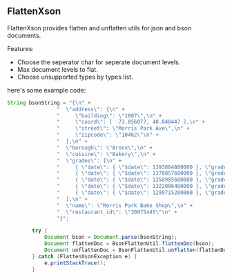 FlattenXson
---------

FlattenXson provides flatten and unflatten utils for json and bson documents.

Features:

* Choose the seperator char for seperate document levels.
* Max document levels to flat.
* Choose unsupported types by types list.

here's some example code:

```java
String bsonString = "{\n" +
                "  \"address\": {\n" +
                "     \"building\": \"1007\",\n" +
                "     \"coord\": [ -73.856077, 40.848447 ],\n" +
                "     \"street\": \"Morris Park Ave\",\n" +
                "     \"zipcode\": \"10462\"\n" +
                "  },\n" +
                "  \"borough\": \"Bronx\",\n" +
                "  \"cuisine\": \"Bakery\",\n" +
                "  \"grades\": [\n" +
                "     { \"date\": { \"$date\": 1393804800000 }, \"grade\": \"A\", \"score\": 2 },\n" +
                "     { \"date\": { \"$date\": 1378857600000 }, \"grade\": \"A\", \"score\": 6 },\n" +
                "     { \"date\": { \"$date\": 1358985600000 }, \"grade\": \"A\", \"score\": 10 },\n" +
                "     { \"date\": { \"$date\": 1322006400000 }, \"grade\": \"A\", \"score\": 9 },\n" +
                "     { \"date\": { \"$date\": 1299715200000 }, \"grade\": \"B\", \"score\": 14 }\n" +
                "  ],\n" +
                "  \"name\": \"Morris Park Bake Shop\",\n" +
                "  \"restaurant_id\": \"30075445\"\n" +
                "}";

        try {
            Document bson = Document.parse(bsonString);
            Document flattenDoc = BsonFlattenUtil.flattenDoc(bson);
            Document unflattenDoc = BsonFlattenUtil.unFlatten(flattenDoc.toJson());
        } catch (FlattenXsonException e) {
            e.printStackTrace();
        }
```


